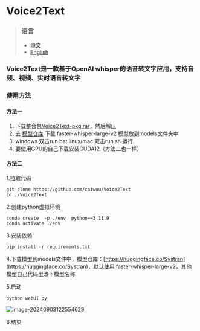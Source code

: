 # Voice2Text
> ### 语言
> - [中文](README.md)
> - [English](README_EN.md)

### Voice2Text是一款基于OpenAI whisper的语音转文字应用，支持音频、视频、实时语音转文字

### 使用方法
#### 方法一
1. 下载整合包[Voice2Text-pkg.rar](https://github.com/caiwuu/Voice2Text/releases/tag/1.0.0 )，然后解压
2. 去 [模型仓库](https://huggingface.co/Systran) 下载 faster-whisper-large-v2 模型放到models文件夹中
3. windows 双击run.bat  linux/mac 双击run.sh 运行
4. 要使用GPU的自己下载安装CUDA12（方法二也一样）
#### 方法二

1.拉取代码

```
git clone https://github.com/caiwuu/Voice2Text
cd ./Voice2Text
```

2.创建python虚拟环境

```
conda create  -p ./env  python==3.11.9
conda activate ./env
```

3.安装依赖

```
pip install -r requirements.txt
```

4.下载模型到models文件中，模型仓库：[https://huggingface.co/Systran](https://huggingface.co/Systran)，默认使用 faster-whisper-large-v2，其他模型自己代码里改下模型名称

5.启动

```
python webUI.py
```

![image-20240903122554629](https://cdn.jsdelivr.net/gh/caiwuu/image/202409031225743.png)

6.结束
